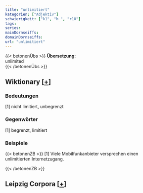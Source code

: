 ```yaml
---
title: "unlimitiert"
kategorien: ["Adjektiv"]
schwierigkeit: ["k1", "h_", "r18"]
tags:
series:
mainDornseiffs:
domainDornseiffs:
url: "unlimitiert"
---
```


{{< betonenÜbs >}}
**Übersetzung:**  
unlimited  
{{< /betonenÜbs >}}

## Wiktionary [[+](https://de.wiktionary.org/wiki/unlimitiert)]

### Bedeutungen
[1] nicht limitiert, unbegrenzt  

### Gegenwörter
[1] begrenzt, limitiert  

### Beispiele
{{< betonenZB >}}
[1] Viele Mobilfunkanbieter versprechen einen unlimitierten Internetzugang.  

{{< /betonenZB >}}

## Leipzig Corpora [[+](https://corpora.uni-leipzig.de/en/res?word=unlimitiert&corpusId=deu_newscrawl-public_2018)]

